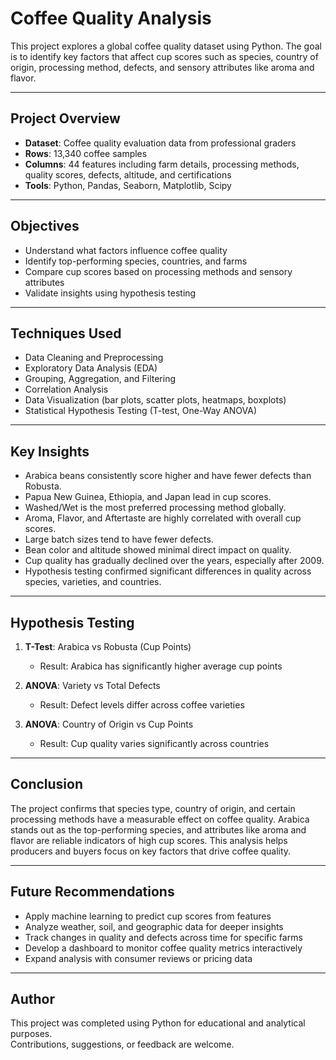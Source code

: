 # Coffee Quality Analysis

This project explores a global coffee quality dataset using Python. The goal is to identify key factors that affect cup scores such as species, country of origin, processing method, defects, and sensory attributes like aroma and flavor.

---

## Project Overview

- **Dataset**: Coffee quality evaluation data from professional graders
- **Rows**: 13,340 coffee samples
- **Columns**: 44 features including farm details, processing methods, quality scores, defects, altitude, and certifications
- **Tools**: Python, Pandas, Seaborn, Matplotlib, Scipy

---

## Objectives

- Understand what factors influence coffee quality
- Identify top-performing species, countries, and farms
- Compare cup scores based on processing methods and sensory attributes
- Validate insights using hypothesis testing

---

## Techniques Used

- Data Cleaning and Preprocessing
- Exploratory Data Analysis (EDA)
- Grouping, Aggregation, and Filtering
- Correlation Analysis
- Data Visualization (bar plots, scatter plots, heatmaps, boxplots)
- Statistical Hypothesis Testing (T-test, One-Way ANOVA)

---

## Key Insights

- Arabica beans consistently score higher and have fewer defects than Robusta.
- Papua New Guinea, Ethiopia, and Japan lead in cup scores.
- Washed/Wet is the most preferred processing method globally.
- Aroma, Flavor, and Aftertaste are highly correlated with overall cup scores.
- Large batch sizes tend to have fewer defects.
- Bean color and altitude showed minimal direct impact on quality.
- Cup quality has gradually declined over the years, especially after 2009.
- Hypothesis testing confirmed significant differences in quality across species, varieties, and countries.

---

## Hypothesis Testing

1. **T-Test**: Arabica vs Robusta (Cup Points)  
   - Result: Arabica has significantly higher average cup points

2. **ANOVA**: Variety vs Total Defects  
   - Result: Defect levels differ across coffee varieties

3. **ANOVA**: Country of Origin vs Cup Points  
   - Result: Cup quality varies significantly across countries

---

## Conclusion

The project confirms that species type, country of origin, and certain processing methods have a measurable effect on coffee quality. Arabica stands out as the top-performing species, and attributes like aroma and flavor are reliable indicators of high cup scores. This analysis helps producers and buyers focus on key factors that drive coffee quality.

---

## Future Recommendations

- Apply machine learning to predict cup scores from features
- Analyze weather, soil, and geographic data for deeper insights
- Track changes in quality and defects across time for specific farms
- Develop a dashboard to monitor coffee quality metrics interactively
- Expand analysis with consumer reviews or pricing data

---

## Author

This project was completed using Python for educational and analytical purposes.  
Contributions, suggestions, or feedback are welcome.

